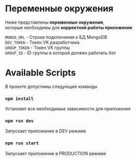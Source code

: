 # Переменные окружения
Ниже представлены **переменные окружения**, \
которые необходимы для **корректной работы приложения**

`MONGO_URL` - Строка подключения к БД MongoDB \
`DEV_TOKEN` - Токен VK разработчика \
`GROUP_TOKEN` - Токен VK группы \
`GROUP_ID` - ID группы в которой должен работать бот
# Available Scripts

В проекте допустимы следующие команды

### `npm install`

Установит все необходимые зависимости для приложения

### `npm run dev`

Запускает приложение в DEV режиме

### `npm run start`

Запускает приложение в PRODUCTION режиме